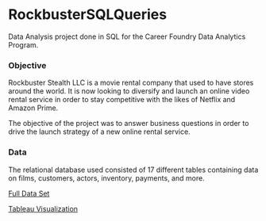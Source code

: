 # RockbusterSQLQueries
Data Analysis project done in SQL for the Career Foundry Data Analytics Program.
### Objective
Rockbuster Stealth LLC is a movie rental company that used to have stores around the world. It is now looking to diversify and launch an online video rental service in order to stay competitive with the likes of Netflix and Amazon Prime.

The objective of the project was to answer business questions in order to drive the launch strategy of a new online rental service.
### Data
The relational database used consisted of 17 different tables containing data on films, customers, actors, inventory, payments, and more.

[Full Data Set](http://www.postgresqltutorial.com/wp-content/uploads/2019/05/dvdrental.zip)

[Tableau Visualization](https://public.tableau.com/app/profile/david.byl/viz/Finalprojectwfixedrankingtableandfixeddeathrate/Story)
